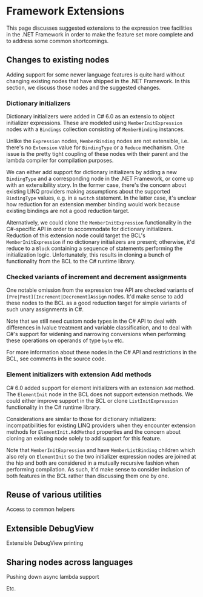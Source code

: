 # Framework Extensions

This page discusses suggested extensions to the expression tree facilities in the .NET Framework in order to make the feature set more complete and to address some common shortcomings.

## Changes to existing nodes

Adding support for some newer language features is quite hard without changing existing nodes that have shipped in the .NET Framework. In this section, we discuss those nodes and the suggested changes.

### Dictionary initializers

Dictionary initializers were added in C# 6.0 as an extensio to object initializer expressions. These are modeled using `MemberInitExpression` nodes with a `Bindings` collection consisting of `MemberBinding` instances.

Unlike the `Expression` nodes, `MemberBinding` nodes are not extensible, i.e. there's no `Extension` value for `BindingType` or a `Reduce` mechanism. One issue is the pretty tight coupling of these nodes with their parent and the lambda compiler for compilation purposes.

We can either add support for dictionary initializers by adding a new `BindingType` and a corresponding node in the .NET Framework, or come up with an extensibility story. In the former case, there's the concern about existing LINQ providers making assumptions about the supported `BindingType` values, e.g. in a `switch` statement. In the latter case, it's unclear how reduction for an extension member binding would work because existing bindings are not a good reduction target.

Alternatively, we could clone the `MemberInitExpression` functionality in the C#-specific API in order to accommodate for dictionary initializers. Reduction of this extension node could target the BCL's `MemberInitExpression` if no dictionary initializers are present; otherwise, it'd reduce to a `Block` containing a sequence of statements performing the initialization logic. Unfortunately, this results in cloning a bunch of functionality from the BCL to the C# runtime library.

### Checked variants of increment and decrement assignments

One notable omission from the expression tree API are checked variants of `[Pre|Post][Increment|Decrement]Assign` nodes. It'd make sense to add these nodes to the BCL as a good reduction target for simple variants of such unary assignments in C#.

Note that we still need custom node types in the C# API to deal with differences in lvalue treatment and variable classification, and to deal with C#'s support for widening and narrowing conversions when performing these operations on operands of type `byte` etc.

For more information about these nodes in the C# API and restrictions in the BCL, see comments in the source code.

### Element initializers with extension Add methods

C# 6.0 added support for element initializers with an extension `Add` method. The `ElementInit` node in the BCL does not support extension methods. We could either improve support in the BCL or clone `ListInitExpression` functionality in the C# runtime library.

Considerations are similar to those for dictionary initializers: incompatibilities for existing LINQ providers when they encounter extension methods for `ElementInit.AddMethod` properties and the concern about cloning an existing node solely to add support for this feature.

Note that `MemberInitExpression` and have `MemberListBinding` children which also rely on `ElementInit` so the two initializer expression nodes are joined at the hip and both are considered in a mutually recursive fashion when performing compilation. As such, it'd make sense to consider inclusion of both features in the BCL rather than discussing them one by one.

## Reuse of various utilities

Access to common helpers

## Extensible DebugView

Extensible DebugView printing

## Sharing nodes across languages

Pushing down async lambda support

Etc.